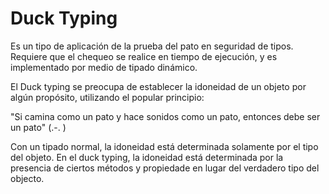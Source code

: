 # Duck Typing
Es un tipo de aplicación de la prueba del pato en seguridad de tipos. Requiere
que el chequeo se realice en tiempo de ejecución, y es implementado por medio de
tipado dinámico.

El Duck typing se preocupa de establecer la idoneidad de un objeto por algún
propósito, utilizando el popular principio:

"Si camina como un pato y hace sonidos como un pato, entonces debe ser un pato" (.-. )

Con un tipado normal, la idoneidad está determinada solamente por el tipo del objeto.
En el duck typing, la idoneidad está determinada por la presencia de ciertos métodos
y propiedade en lugar del verdadero tipo del objecto.
